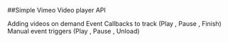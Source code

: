 ##Simple Vimeo Video player API

Adding videos on demand
Event Callbacks to track (Play , Pause , Finish)
Manual event triggers (Play , Pause , Unload)
